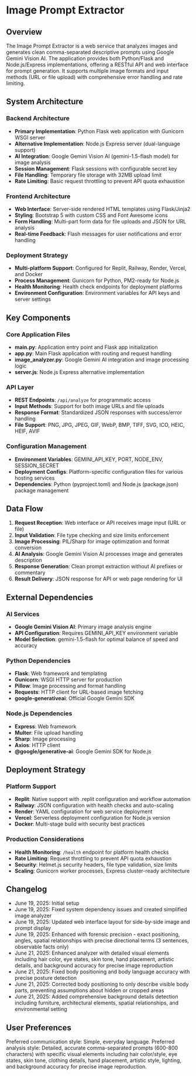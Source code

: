 # Image Prompt Extractor

## Overview

The Image Prompt Extractor is a web service that analyzes images and generates clean comma-separated descriptive prompts using Google Gemini Vision AI. The application provides both Python/Flask and Node.js/Express implementations, offering a RESTful API and web interface for prompt generation. It supports multiple image formats and input methods (URL or file upload) with comprehensive error handling and rate limiting.

## System Architecture

### Backend Architecture
- **Primary Implementation**: Python Flask web application with Gunicorn WSGI server
- **Alternative Implementation**: Node.js Express server (dual-language support)
- **AI Integration**: Google Gemini Vision AI (gemini-1.5-flash model) for image analysis
- **Session Management**: Flask sessions with configurable secret key
- **File Handling**: Temporary file storage with 32MB upload limit
- **Rate Limiting**: Basic request throttling to prevent API quota exhaustion

### Frontend Architecture
- **Web Interface**: Server-side rendered HTML templates using Flask/Jinja2
- **Styling**: Bootstrap 5 with custom CSS and Font Awesome icons
- **Form Handling**: Multi-part form data for file uploads and JSON for URL analysis
- **Real-time Feedback**: Flash messages for user notifications and error handling

### Deployment Strategy
- **Multi-platform Support**: Configured for Replit, Railway, Render, Vercel, and Docker
- **Process Management**: Gunicorn for Python, PM2-ready for Node.js
- **Health Monitoring**: Health check endpoints for deployment platforms
- **Environment Configuration**: Environment variables for API keys and server settings

## Key Components

### Core Application Files
- **main.py**: Application entry point and Flask app initialization
- **app.py**: Main Flask application with routing and request handling
- **image_analyzer.py**: Google Gemini AI integration and image processing logic
- **server.js**: Node.js Express alternative implementation

### API Layer
- **REST Endpoints**: `/api/analyze` for programmatic access
- **Input Methods**: Support for both image URLs and file uploads
- **Response Format**: Standardized JSON responses with success/error handling
- **File Support**: PNG, JPG, JPEG, GIF, WebP, BMP, TIFF, SVG, ICO, HEIC, HEIF, AVIF

### Configuration Management
- **Environment Variables**: GEMINI_API_KEY, PORT, NODE_ENV, SESSION_SECRET
- **Deployment Configs**: Platform-specific configuration files for various hosting services
- **Dependencies**: Python (pyproject.toml) and Node.js (package.json) package management

## Data Flow

1. **Request Reception**: Web interface or API receives image input (URL or file)
2. **Input Validation**: File type checking and size limits enforcement
3. **Image Processing**: PIL/Sharp for image optimization and format conversion
4. **AI Analysis**: Google Gemini Vision AI processes image and generates description
5. **Response Generation**: Clean prompt extraction without AI prefixes or commentary
6. **Result Delivery**: JSON response for API or web page rendering for UI

## External Dependencies

### AI Services
- **Google Gemini Vision AI**: Primary image analysis engine
- **API Configuration**: Requires GEMINI_API_KEY environment variable
- **Model Selection**: gemini-1.5-flash for optimal balance of speed and accuracy

### Python Dependencies
- **Flask**: Web framework and templating
- **Gunicorn**: WSGI HTTP server for production
- **Pillow**: Image processing and format handling
- **Requests**: HTTP client for URL-based image fetching
- **google-generativeai**: Official Google Gemini SDK

### Node.js Dependencies
- **Express**: Web framework
- **Multer**: File upload handling
- **Sharp**: Image processing
- **Axios**: HTTP client
- **@google/generative-ai**: Google Gemini SDK for Node.js

## Deployment Strategy

### Platform Support
- **Replit**: Native support with .replit configuration and workflow automation
- **Railway**: JSON configuration with health checks and auto-scaling
- **Render**: YAML configuration for web service deployment
- **Vercel**: Serverless deployment configuration for Node.js version
- **Docker**: Multi-stage build with security best practices

### Production Considerations
- **Health Monitoring**: `/health` endpoint for platform health checks
- **Rate Limiting**: Request throttling to prevent API quota exhaustion
- **Security**: Helmet.js security headers, file type validation, size limits
- **Scaling**: Gunicorn worker processes, Express cluster-ready architecture

## Changelog

- June 19, 2025: Initial setup
- June 19, 2025: Fixed system dependency issues and created simplified image analyzer
- June 19, 2025: Updated web interface layout for side-by-side image and prompt display
- June 19, 2025: Enhanced with forensic precision - exact positioning, angles, spatial relationships with precise directional terms (3 sentences, observable facts only)
- June 21, 2025: Enhanced analyzer with detailed visual elements including hair color, eye states, skin tone, hand placement, artistic details, and background accuracy for precise image reproduction
- June 21, 2025: Fixed body positioning and body language accuracy with precise posture detection
- June 21, 2025: Corrected body positioning to only describe visible body parts, preventing assumptions about hidden or cropped areas
- June 21, 2025: Added comprehensive background details detection including furniture, architectural elements, spatial relationships, and environmental setting

## User Preferences

Preferred communication style: Simple, everyday language.
Preferred analysis style: Detailed, accurate comma-separated prompts (600-800 characters) with specific visual elements including hair color/style, eye states, skin tone, clothing details, hand placement, artistic style, lighting, and background accuracy for precise image reproduction.